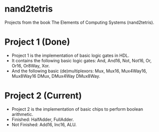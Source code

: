 # nand2tetris 
Projects from the book The Elements of Computing Systems (nand2tetris). 

# Project 1 (Done)
- Project 1 is the implementation of basic logic gates in HDL.
- It contains the following basic logic gates: And, And16, Not, Not16, Or, Or16, Or8Way, Xor.
- And the following basic (de)multiplexors: Mux, Mux16, Mux4Way16, Mux8Way16 DMux, DMux4Way DMux8Way.

# Project 2 (Current)
- Project 2 is the implementation of basic chips to perform boolean arithmetic.
- Finished: HalfAdder, FullAdder.
- Not Finished: Add16, Inc16, ALU.
